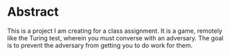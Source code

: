 # Abstract

This is a project I am creating for a class assignment. It is a game, remotely like the Turing test, wherein you must converse with an adversary. The goal is to prevent the adversary from getting you to do work for them.
